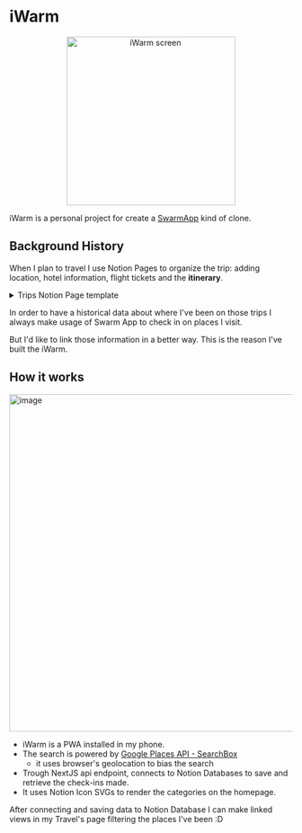 # iWarm 

<div style="text-align: center">
    <img width="300" alt="iWarm screen" src="https://user-images.githubusercontent.com/3057676/211567850-3e759c14-2e26-4901-97f1-70f396ab1421.png">
</div>

iWarm is a personal project for create a [SwarmApp](https://swarmapp.com/) kind of clone.


## Background History

When I plan to travel I use Notion Pages to organize the trip: adding location, hotel information, flight tickets and the **itinerary**.


<details>
<summary>Trips Notion Page template</summary>
    <img width="300" alt="image" src="https://user-images.githubusercontent.com/3057676/211588430-626eb970-dd80-42a8-b941-7b3117a7ab07.png">
</details>


In order to have a historical data about where I've been on those trips I always make usage of Swarm App to check in on places I visit.

But I'd like to link those information in a better way. This is the reason I've built the iWarm. 

## How it works

<img width="600" alt="image" src="https://user-images.githubusercontent.com/3057676/211589648-fcd19295-d32b-4ee8-8544-d2a4dfb6d31e.png">


- iWarm is a PWA installed in my phone.
- The search is powered by [Google Places API - SearchBox](https://developers.google.com/maps/documentation/javascript/examples/places-searchbox)
    - it uses browser's geolocation to bias the search
- Trough NextJS api endpoint, connects to Notion Databases to save and retrieve the check-ins made.
- It uses Notion Icon SVGs to render the categories on the homepage.


After connecting and saving data to Notion Database I can make linked views in my Travel's page filtering the places I've been :D 